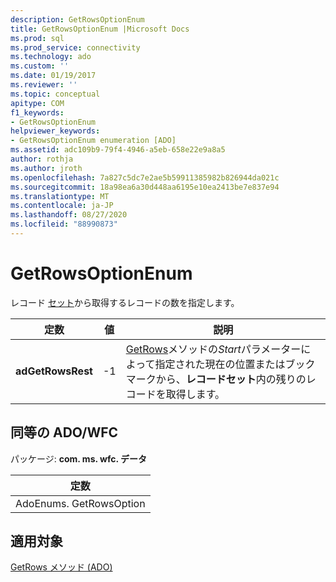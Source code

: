 ```yaml
---
description: GetRowsOptionEnum
title: GetRowsOptionEnum |Microsoft Docs
ms.prod: sql
ms.prod_service: connectivity
ms.technology: ado
ms.custom: ''
ms.date: 01/19/2017
ms.reviewer: ''
ms.topic: conceptual
apitype: COM
f1_keywords:
- GetRowsOptionEnum
helpviewer_keywords:
- GetRowsOptionEnum enumeration [ADO]
ms.assetid: adc109b9-79f4-4946-a5eb-658e22e9a8a5
author: rothja
ms.author: jroth
ms.openlocfilehash: 7a827c5dc7e2ae5b59911385982b826944da021c
ms.sourcegitcommit: 18a98ea6a30d448aa6195e10ea2413be7e837e94
ms.translationtype: MT
ms.contentlocale: ja-JP
ms.lasthandoff: 08/27/2020
ms.locfileid: "88990873"
---
```

# <a name="getrowsoptionenum"></a>GetRowsOptionEnum
レコード [セット](./recordset-object-ado.md)から取得するレコードの数を指定します。  
  
|定数|値|説明|  
|--------------|-----------|-----------------|  
|**adGetRowsRest**|-1|[GetRows](./getrows-method-ado.md)メソッドの*Start*パラメーターによって指定された現在の位置またはブックマークから、**レコードセット**内の残りのレコードを取得します。|  
  
## <a name="adowfc-equivalent"></a>同等の ADO/WFC  
 パッケージ: **com. ms. wfc. データ**  
  
|定数|  
|--------------|  
|AdoEnums. GetRowsOption|  
  
## <a name="applies-to"></a>適用対象  
 [GetRows メソッド (ADO)](./getrows-method-ado.md)